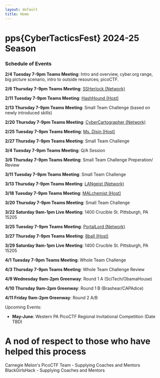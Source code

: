 ```yaml
---
layout: default
title: Home
---
```


# pps{CyberTacticsFest} 2024-25 Season

### Schedule of Events

**2/4 Tuesday 7-9pm Teams Meeting**: Intro and overview, cyber.org range, big picture scenario, intro to outside resources; picoCTF.

**2/6 Thursday 7-9pm Teams Meeting**: [SSHerlock (Network)](./classes/SSHerlock/SSHerlock)     
    
**2/11 Tuesday 7-9pm Teams Meeting**: [HashHound (Host)](./classes/HashHound/HashHound)    
    
**2/13 Thursday 7-9pm Teams Meeting**: Small Team Challenge (based on newly introduced skills)

**2/20 Thursday 7-9pm Teams Meeting**: [CyberCartographer (Network)](./classes/CyberCartographer/CyberCartographer)

**2/25 Tuesday 7-9pm Teams Meeting**: [Ms. Disin (Host)](./classes//MsDisin/MsDisin)    

**2/27 Thursday 7-9pm Teams Meeting**: Small Team Challenge

**3/4 Tuesday 7-9pm Teams Meeting**:   Q/A Session 

**3/6 Thursday 7-9pm Teams Meeting**: Small Team Challenge Preperation/ Review

**3/11 Tuesday 7-9pm Teams Meeting**: Small Team Challenge

**3/13 Thursday 7-9pm Teams Meeting**: [LANgeist (Network)](./classes/LANgeist/LANgeist)

**3/18 Tuesday 7-9pm Teams Meeting**: [MALchemist (Host)](./classes/MALchemist/MALchemist) 

**3/20 Thursday 7-9pm Teams Meeting**: Small Team Challenge

**3/22 Saturday 9am-1pm Live Meeting**: 1400 Crucible St. Pittsburgh, PA 15205

**3/25 Tuesday 7-9pm Teams Meeting**: [PortalLord (Network)](./classes/PortalLord/Portalord)   

**3/27 Thursday 7-9pm Teams Meeting**:  [8ball (Host)](./classes/8ball/8ball)   
    
**3/29 Saturday 9am-1pm Live Meeting**: 1400 Crucible St. Pittsburgh, PA 15205

**4/1 Tuesday 7-9pm Teams Meeting**: Whole Team Challenge

**4/3 Thursday 7-9pm Teams Meeting**: Whole Team Challenge Review   

**4/9 Wednesday 9am-2pm Greenway**: Round 1 A (SciTech/ObamaHouse)

**4/10 Thursday 9am-2pm Greenway**: Round 1 B (Brashear/CAPAdice)

**4/11 Friday 9am-2pm Greenway**: Round 2 A/B

Upcoming Events:
- **May-June**: Western PA PicoCTF Regional Invitational Competition (Date TBD)

# A nod of respect to those who have helped this process
Carnegie Melon's PicoCTF Team - Supplying Coaches and Mentors
BlackGirlsHack - Supplying Coaches and Mentors
